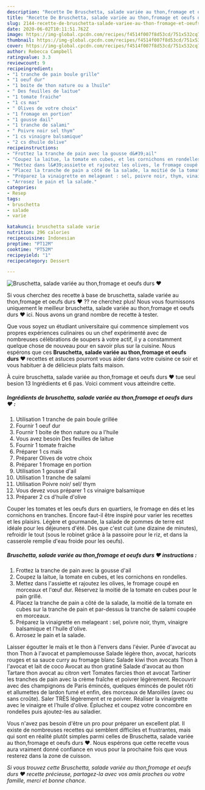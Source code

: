 ```yaml
---
description: "Recette De Bruschetta, salade variée au thon,fromage et oeufs durs ❤"
title: "Recette De Bruschetta, salade variée au thon,fromage et oeufs durs ❤"
slug: 2144-recette-de-bruschetta-salade-variee-au-thon-fromage-et-oeufs-durs
date: 2020-06-02T10:11:51.762Z
image: https://img-global.cpcdn.com/recipes/f4514f007f8d53cd/751x532cq70/bruschetta-salade-variee-au-thonfromage-et-oeufs-durs-❤-photo-principale-de-la-recette.jpg
thumbnail: https://img-global.cpcdn.com/recipes/f4514f007f8d53cd/751x532cq70/bruschetta-salade-variee-au-thonfromage-et-oeufs-durs-❤-photo-principale-de-la-recette.jpg
cover: https://img-global.cpcdn.com/recipes/f4514f007f8d53cd/751x532cq70/bruschetta-salade-variee-au-thonfromage-et-oeufs-durs-❤-photo-principale-de-la-recette.jpg
author: Rebecca Campbell
ratingvalue: 3.3
reviewcount: 9
recipeingredient:
- "1 tranche de pain boule grille"
- "1 oeuf dur"
- "1 boite de thon nature ou a lhuile"
- " Des feuilles de laitue"
- "1 tomate fraiche"
- "1 cs mas"
- " Olives de votre choix"
- "1 fromage en portion"
- "1 gousse dail"
- "1 tranche de salami"
- " Poivre noir sel thym"
- "1 cs vinaigre balsamique"
- "2 cs dhuile dolive"
recipeinstructions:
- "Frottez la tranche de pain avec la gousse d&#39;ail"
- "Coupez la laitue, la tomate en cubes, et les cornichons en rondelles."
- "Mettez dans l&#39;assiette et rajoutez les olives, le fromage coupé en morceaux et l&#39;œuf dur. Réservez la moitié de la tomate en cubes pour le pain grillé."
- "Placez la tranche de pain a côté de la salade, la moitié de la tomate en cubes sur la tranche de pain et par-dessus la tranche de salami coupée en morceaux."
- "Préparez la vinaigrette en melageant : sel, poivre noir, thym, vinaigre balsamique et l&#39;huile d&#39;olive."
- "Arrosez le pain et la salade."
categories:
- Resep
tags:
- bruschetta
- salade
- varie

katakunci: bruschetta salade varie 
nutrition: 296 calories
recipecuisine: Indonesian
preptime: "PT12M"
cooktime: "PT52M"
recipeyield: "1"
recipecategory: Dessert

---
```



![Bruschetta, salade variée au thon,fromage et oeufs durs ❤](https://img-global.cpcdn.com/recipes/f4514f007f8d53cd/751x532cq70/bruschetta-salade-variee-au-thonfromage-et-oeufs-durs-❤-photo-principale-de-la-recette.jpg)

Si vous cherchez des recette à base de bruschetta, salade variée au thon,fromage et oeufs durs ❤ ?? ne cherchez plus! Nous vous fournissons uniquement le meilleur bruschetta, salade variée au thon,fromage et oeufs durs ❤ ici. Nous avons un grand nombre de recette à tester.

Que vous soyez un étudiant universitaire qui commence simplement vos propres expériences culinaires ou un chef expérimenté avec de nombreuses célébrations de soupers à votre actif, il y a constamment quelque chose de nouveau pour en savoir plus sur la cuisine. Nous espérons que ces <strong> Bruschetta, salade variée au thon,fromage et oeufs durs ❤ </strong> recettes et astuces pourront vous aider dans votre cuisine ce soir et vous habituer à de délicieux plats faits maison.

<!--inarticleads1-->

À cuire bruschetta, salade variée au thon,fromage et oeufs durs ❤ tue seul besion 13 Ingrédients et 6 pas. Voici comment vous atteindre cette.

##### Ingrédients de bruschetta, salade variée au thon,fromage et oeufs durs ❤ :

1. Utilisation 1 tranche de pain boule grillée
1. Fournir 1 oeuf dur
1. Fournir 1 boite de thon nature ou a l&#39;huile
1. Vous avez besoin  Des feuilles de laitue
1. Fournir 1 tomate fraiche
1. Préparer 1 cs maïs
1. Préparer  Olives de votre choix
1. Préparer 1 fromage en portion
1. Utilisation 1 gousse d&#39;ail
1. Utilisation 1 tranche de salami
1. Utilisation  Poivre noir/ sel/ thym
1. Vous devez vous préparer 1 cs vinaigre balsamique
1. Préparer 2 cs d&#39;huile d&#39;olive


Couper les tomates et les oeufs durs en quartiers, le fromage en dés et les cornichons en tranches. Encore faut-il être inspiré pour varier les recettes et les plaisirs. Légère et gourmande, la salade de pommes de terre est idéale pour les déjeuners d&#39;été. Dès que c&#39;est cuit (une dizaine de minutes), refroidir le tout (sous le robinet grâce à la passoire pour le riz, et dans la casserole remplie d&#39;eau froide pour les oeufs). 

<!--inarticleads2-->

##### Bruschetta, salade variée au thon,fromage et oeufs durs ❤ instructions :

1. Frottez la tranche de pain avec la gousse d&#39;ail
1. Coupez la laitue, la tomate en cubes, et les cornichons en rondelles.
1. Mettez dans l&#39;assiette et rajoutez les olives, le fromage coupé en morceaux et l&#39;œuf dur. Réservez la moitié de la tomate en cubes pour le pain grillé.
1. Placez la tranche de pain a côté de la salade, la moitié de la tomate en cubes sur la tranche de pain et par-dessus la tranche de salami coupée en morceaux.
1. Préparez la vinaigrette en melageant : sel, poivre noir, thym, vinaigre balsamique et l&#39;huile d&#39;olive.
1. Arrosez le pain et la salade.


Laisser égoutter le maïs et le thon à l&#39;envers dans l&#39;évier. Purée d&#39;avocat au thon Thon à l&#39;avocat et pamplemousse Salade légère thon, avocat, haricots rouges et sa sauce curry au fromage blanc Salade kiwi thon avocats Thon à l&#39;avocat et lait de coco Avocat au thon gratiné Salade d&#39;avocat au thon Tartare thon avocat au citron vert Tomates farcies thon et avocat Tartiner les tranches de pain avec la crème fraîche et poivrer légèrement. Recouvrir avec des champignons de Paris émincés, quelques émincés de poulet rôti et allumettes de lardon fumé et enfin, des morceaux de Maroilles (avec ou sans croûte). Saler TRÈS légèrement et re poivrer. Réaliser la vinaigrette avec le vinaigre et l&#39;huile d&#39;olive. Épluchez et coupez votre concombre en rondelles puis ajoutez-les au saladier. 

<!--inarticleads1-->

<p>
Vous n'avez pas besoin d'être un pro pour préparer un excellent plat. Il existe de nombreuses recettes qui semblent difficiles et frustrantes, mais qui sont en réalité plutôt simples parmi celles de Bruschetta, salade variée au thon,fromage et oeufs durs ❤. Nous espérons que cette recette vous aura vraiment donné confiance en vous pour la prochaine fois que vous resterez dans la zone de cuisson.
</p>

<p>
<i>Si vous trouvez cette Bruschetta, salade variée au thon,fromage et oeufs durs ❤ recette précieuse, partagez-la avec vos amis proches ou votre famille, merci et bonne chance.</i>
</p>
